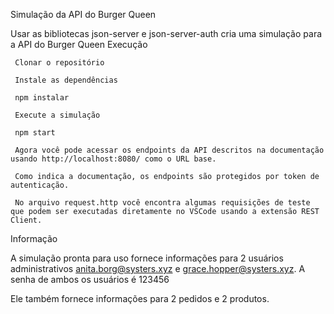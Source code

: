 Simulação da API do Burger Queen

Usar as bibliotecas json-server e json-server-auth cria uma simulação para a API do Burger Queen
Execução

     Clonar o repositório

     Instale as dependências

     npm instalar

     Execute a simulação

     npm start

     Agora você pode acessar os endpoints da API descritos na documentação usando http://localhost:8080/ como o URL base.

     Como indica a documentação, os endpoints são protegidos por token de autenticação.

     No arquivo request.http você encontra algumas requisições de teste que podem ser executadas diretamente no VSCode usando a extensão REST Client.

Informação

A simulação pronta para uso fornece informações para 2 usuários administrativos anita.borg@systers.xyz e grace.hopper@systers.xyz. A senha de ambos os usuários é 123456

Ele também fornece informações para 2 pedidos e 2 produtos.
